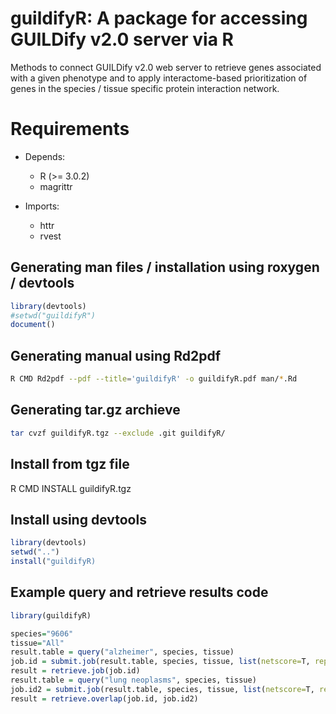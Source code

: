 # guildifyR: A package for accessing GUILDify v2.0 server via R
Methods to connect GUILDify v2.0 web server to
retrieve genes associated with a given phenotype and 
to apply interactome-based prioritization of genes in
the species / tissue specific protein interaction network.

# Requirements
- Depends:
    * R (>= 3.0.2)
    * magrittr

- Imports:
    * httr
    * rvest

## Generating man files / installation using roxygen / devtools
```R
library(devtools)
#setwd("guildifyR")
document()
```

## Generating manual using Rd2pdf
```bash
R CMD Rd2pdf --pdf --title='guildifyR' -o guildifyR.pdf man/*.Rd
```

## Generating tar.gz archieve
```bash
tar cvzf guildifyR.tgz --exclude .git guildifyR/
```

## Install from tgz file
R CMD INSTALL guildifyR.tgz

## Install using devtools
```R
library(devtools)
setwd("..")
install("guildifyR)
```

## Example query and retrieve results code
```R
library(guildifyR)

species="9606"
tissue="All"
result.table = query("alzheimer", species, tissue)
job.id = submit.job(result.table, species, tissue, list(netscore=T, repetitionSelector=3, iterationSelector=2))
result = retrieve.job(job.id)
result.table = query("lung neoplasms", species, tissue)
job.id2 = submit.job(result.table, species, tissue, list(netscore=T, repetitionSelector=3, iterationSelector=2))
result = retrieve.overlap(job.id, job.id2)
```

